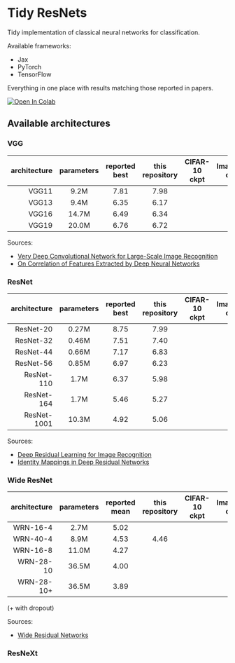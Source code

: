 # Tidy ResNets

Tidy implementation of classical neural networks for classification.

Available frameworks:

* Jax
* PyTorch
* TensorFlow

Everything in one place with results matching those reported in papers.

[![Open In Colab](https://colab.research.google.com/assets/colab-badge.svg)](https://colab.research.google.com/github/gahaalt/cifar-vs-tensorflow2/blob/master/Playground.ipynb)

## Available architectures

### VGG

| architecture | parameters | reported best | this repository | CIFAR-10 ckpt | ImageNet ckpt |
|-------------:|:----------:|:-------------:|:---------------:|---------------|---------------|
|        VGG11 |    9.2M    |     7.81      |      7.98       |               |               |
|        VGG13 |    9.4M    |     6.35      |      6.17       |               |               |
|        VGG16 |   14.7M    |     6.49      |      6.34       |               |               |
|        VGG19 |   20.0M    |     6.76      |      6.72       |               |               |

Sources:

* [Very Deep Convolutional Network for Large-Scale Image Recognition](https://arxiv.org/abs/1409.1556)
* [On Correlation of Features Extracted by Deep Neural Networks](https://arxiv.org/abs/1901.10900)

### ResNet

| architecture | parameters | reported best | this repository | CIFAR-10 ckpt | ImageNet ckpt |
|-------------:|:----------:|:-------------:|:---------------:|---------------|---------------|
|    ResNet-20 |   0.27M    |     8.75      |      7.99       |               |               |
|    ResNet-32 |   0.46M    |     7.51      |      7.40       |               |               |
|    ResNet-44 |   0.66M    |     7.17      |      6.83       |               |               |
|    ResNet-56 |   0.85M    |     6.97      |      6.23       |               |               |
|   ResNet-110 |    1.7M    |     6.37      |      5.98       |               |               |
|   ResNet-164 |    1.7M    |     5.46      |      5.27       |               |               |
|  ResNet-1001 |   10.3M    |     4.92      |      5.06       |               |               |

Sources:

* [Deep Residual Learning for Image Recognition](https://arxiv.org/abs/1512.03385)
* [Identity Mappings in Deep Residual Networks](https://arxiv.org/abs/1603.05027)

### Wide ResNet

| architecture | parameters | reported mean | this repository | CIFAR-10 ckpt | ImageNet ckpt |
|-------------:|:----------:|:-------------:|:---------------:|---------------|---------------|
|     WRN-16-4 |    2.7M    |     5.02      |                 |               |               |
|     WRN-40-4 |    8.9M    |     4.53      |      4.46       |               |               |
|     WRN-16-8 |   11.0M    |     4.27      |                 |               |               |
|    WRN-28-10 |   36.5M    |     4.00      |                 |               |               |
|   WRN-28-10+ |   36.5M    |     3.89      |                 |               |               |

(+ with dropout)

Sources:

* [Wide Residual Networks](https://arxiv.org/abs/1605.07146)

### ResNeXt